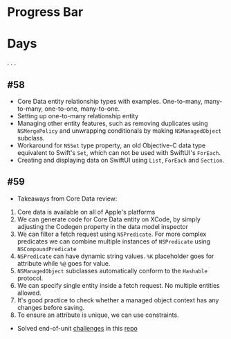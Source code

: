 # Progress Bar

# Days
.
.
.
## #58
- Core Data entity relationship types with examples. One-to-many, many-to-many, one-to-one, many-to-one.
- Setting up one-to-many relationship entity
- Managing other entity features, such as removing duplicates using `NSMergePolicy` and unwrapping conditionals by making `NSManagedObject` subclass.
- Workaround for `NSSet` type property, an old Objective-C data type equivalent to Swift's `Set`, which can not be used with SwiftUI's `ForEach`.
- Creating and displaying data on SwiftUI using `List`, `ForEach` and `Section`.

## #59
- Takeaways from Core Data review:
1. Core data is available on all of Apple's platforms
2. We can generate code for Core Data entity on XCode, by simply adjusting the Codegen property in the data model inspector
3. We can filter a fetch request using `NSPredicate`. For more complex predicates we can combine multiple instances of `NSPredicate` using `NSCompoundPredicate`
4. `NSPredicate` can have dynamic string values. `%K` placeholder goes for attribute while `%@` goes for value.
5. `NSManagedObject` subclasses automatically conform to the `Hashable` protocol.
6. We can specify single entity inside a fetch request. No multiple entities allowed.
7. It's good practice to check whether a managed object context has any changes before saving.
8. To ensure an attribute is unique, we can use constraints.

- Solved end-of-unit [challenges](https://www.hackingwithswift.com/books/ios-swiftui/core-data-wrap-up) in this [repo](https://github.com/D-Antonelli/CoreDataPlayground)